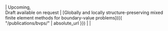 | Upcoming, <br> Draft available on request | [Globally and locally structure-preserving mixed finite element methods for boundary-value problems]({{ "/publications/bvps/" | absolute_url }}) | |